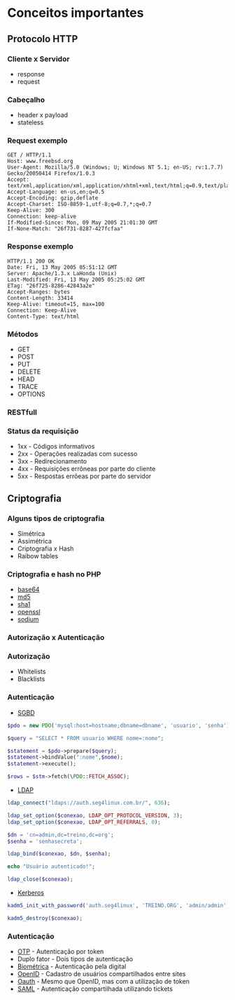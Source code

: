 # Conceitos importantes

## Protocolo HTTP

### Cliente x Servidor
- response
- request

### Cabeçalho
- header x payload
- stateless

### Request exemplo
```
GET / HTTP/1.1
Host: www.freebsd.org
User-Agent: Mozilla/5.0 (Windows; U; Windows NT 5.1; en-US; rv:1.7.7) Gecko/20050414 Firefox/1.0.3
Accept: text/xml,application/xml,application/xhtml+xml,text/html;q=0.9,text/plain;q=0.8,image/png,*/*;q=0.5
Accept-Language: en-us,en;q=0.5
Accept-Encoding: gzip,deflate
Accept-Charset: ISO-8859-1,utf-8;q=0.7,*;q=0.7
Keep-Alive: 300
Connection: keep-alive
If-Modified-Since: Mon, 09 May 2005 21:01:30 GMT
If-None-Match: "26f731-8287-427fcfaa"
```

### Response exemplo
```
HTTP/1.1 200 OK
Date: Fri, 13 May 2005 05:51:12 GMT
Server: Apache/1.3.x LaHonda (Unix)
Last-Modified: Fri, 13 May 2005 05:25:02 GMT
ETag: "26f725-8286-42843a2e"
Accept-Ranges: bytes
Content-Length: 33414
Keep-Alive: timeout=15, max=100
Connection: Keep-Alive
Content-Type: text/html
```

### Métodos
- GET
- POST
- PUT
- DELETE
- HEAD
- TRACE
- OPTIONS

### RESTfull

### Status da requisição
- 1xx - Códigos informativos
- 2xx - Operações realizadas com sucesso
- 3xx - Redirecionamento
- 4xx - Requisições errôneas por parte do cliente
- 5xx - Respostas errôeas por parte do servidor

## Criptografia

### Alguns tipos de criptografia
- Simétrica
- Assimétrica
- Criptografia x Hash
- Raibow tables

### Criptografia e hash no PHP
- [base64](base64.php)
- [md5](md5.php)
- [sha1](sha1.php)
- [openssl](openssl.php)
- [sodium](sodium.php)

### Autorização x Autenticação

### Autorização
- Whitelists
- Blacklists

### Autenticação
- [SGBD](SGBD.php)
```php
$pdo = new PDO('mysql:host=hostname;dbname=dbname', 'usuario', 'senha');

$query = "SELECT * FROM usuario WHERE nome=:nome";

$statement = $pdo->prepare($query);
$statement->bindValue(":nome",$nome);
$statement->execute();

$rows = $stm->fetch(\PDO::FETCH_ASSOC);

```

- [LDAP](LDAP.php)
```php
ldap_connect("ldaps://auth.seg4linux.com.br/", 636);

ldap_set_option($conexao, LDAP_OPT_PROTOCOL_VERSION, 3);
ldap_set_option($conexao, LDAP_OPT_REFERRALS, 0);

$dn = 'cn=admin,dc=treino,dc=org';
$senha = 'senhasecreta';

ldap_bind($conexao, $dn, $senha);

echo "Usuário autenticado!";

ldap_close($conexao);

```

- [Kerberos](kerberos.php)
```php
kadm5_init_with_password('auth.seg4linux', 'TREINO.ORG', 'admin/admin', 'senhasecreta');

kadm5_destroy($conexao);
```

### Autenticação

- [OTP](https://pt.wikipedia.org/wiki/Senha_descart%C3%A1vel) - Autenticação por token
- Duplo fator - Dois tipos de autenticação
- [Biométrica](https://pt.wikipedia.org/wiki/Biometria) - Autenticação pela digital
- [OpenID](https://pt.wikipedia.org/wiki/OpenID) - Cadastro de usuários compartilhados entre sites
- [Oauth](https://pt.wikipedia.org/wiki/OAuth) - Mesmo que OpenID, mas com a utilização de token
- [SAML](https://en.wikipedia.org/wiki/SAML_2.0) - Autenticação compartilhada utilizando tickets
